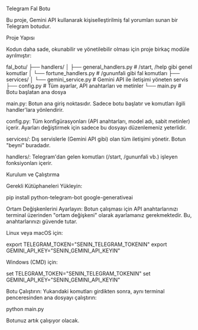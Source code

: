Telegram Fal Botu

Bu proje, Gemini API kullanarak kişiselleştirilmiş fal yorumları sunan bir Telegram botudur.

Proje Yapısı

Kodun daha sade, okunabilir ve yönetilebilir olması için proje birkaç modüle ayrılmıştır:

fal_botu/
├── handlers/
│   ├── general_handlers.py  # /start, /help gibi genel komutlar
│   └── fortune_handlers.py  # /gununfali gibi fal komutları
├── services/
│   └── gemini_service.py    # Gemini API ile iletişimi yöneten servis
├── config.py                # Tüm ayarlar, API anahtarları ve metinler
└── main.py                  # Botu başlatan ana dosya


main.py: Botun ana giriş noktasıdır. Sadece botu başlatır ve komutları ilgili handler'lara yönlendirir.

config.py: Tüm konfigürasyonları (API anahtarları, model adı, sabit metinler) içerir. Ayarları değiştirmek için sadece bu dosyayı düzenlemeniz yeterlidir.

services/: Dış servislerle (Gemini API gibi) olan tüm iletişimi yönetir. Botun "beyni" buradadır.

handlers/: Telegram'dan gelen komutları (/start, /gununfali vb.) işleyen fonksiyonları içerir.

Kurulum ve Çalıştırma

Gerekli Kütüphaneleri Yükleyin:

pip install python-telegram-bot google-generativeai


Ortam Değişkenlerini Ayarlayın:
Botun çalışması için API anahtarlarınızı terminal üzerinden "ortam değişkeni" olarak ayarlamanız gerekmektedir. Bu, anahtarlarınızı güvende tutar.

Linux veya macOS için:

export TELEGRAM_TOKEN="SENIN_TELEGRAM_TOKENIN"
export GEMINI_API_KEY="SENIN_GEMINI_API_KEYIN"


Windows (CMD) için:

set TELEGRAM_TOKEN="SENIN_TELEGRAM_TOKENIN"
set GEMINI_API_KEY="SENIN_GEMINI_API_KEYIN"


Botu Çalıştırın:
Yukarıdaki komutları girdikten sonra, aynı terminal penceresinden ana dosyayı çalıştırın:

python main.py


Botunuz artık çalışıyor olacak.